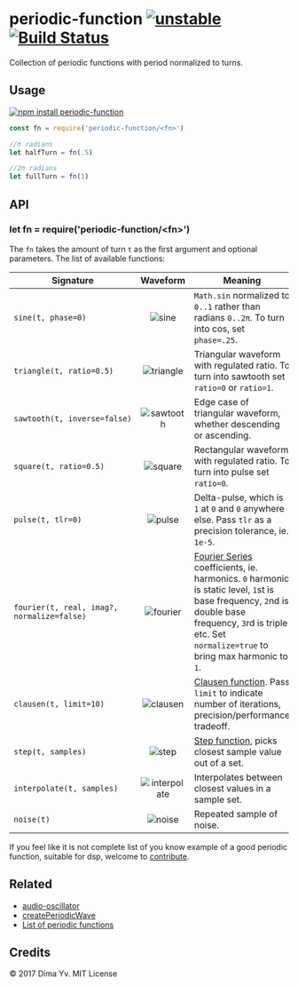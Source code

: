 # periodic-function [![unstable](https://img.shields.io/badge/stability-unstable-green.svg)](http://github.com/badges/stability-badges) [![Build Status](https://img.shields.io/travis/dfcreative/periodic-function.svg)](https://travis-ci.org/dfcreative/periodic-function)

Collection of periodic functions with period normalized to turns.

## Usage

[![npm install periodic-function](https://nodei.co/npm/periodic-function.png?mini=true)](https://npmjs.org/package/periodic-function/)

```js
const fn = require('periodic-function/<fn>')

//π radians
let halfTurn = fn(.5)

//2π radians
let fullTurn = fn(1)
```

## API

### let fn = require('periodic-function/\<fn\>')

The `fn` takes the amount of turn `t` as the first argument and optional parameters. The list of available functions:

| Signature | Waveform | Meaning |
---|:---:|---|
| <code>sine(t,&nbsp;phase=0)</code> | ![sine](img/sine.png) | `Math.sin` normalized to `0..1` rather than radians `0..2π`. To turn into cos, set `phase=.25`. |
| <code>triangle(t,&nbsp;ratio=0.5)</code> | ![triangle](img/triangle.png) | Triangular waveform with regulated ratio. To turn into sawtooth set `ratio=0` or `ratio=1`. |
| <code>sawtooth(t,&nbsp;inverse=false)</code> | ![sawtooth](img/sawtooth.png) | Edge case of triangular waveform, whether descending or ascending. |
| <code>square(t,&nbsp;ratio=0.5)</code> | ![square](img/square.png) | Rectangular waveform with regulated ratio. To turn into pulse set `ratio=0`. |
| <code>pulse(t,&nbsp;tlr=0)</code> | ![pulse](img/pulse.png) | Delta-pulse, which is `1` at `0` and `0` anywhere else. Pass `tlr` as a precision tolerance, ie. `1e-5`. |
| <code>fourier(t,&nbsp;real,&nbsp;imag?, normalize=false)</code> | ![fourier](img/fourier.png) | [Fourier Series](https://en.wikipedia.org/wiki/Fourier_series) coefficients, ie. harmonics. `0` harmonic is static level, `1`st is base frequency, `2`nd is double base frequency, `3`rd is triple etc. Set `normalize=true` to bring max harmonic to `1`. |
| <code>clausen(t,&nbsp;limit=10)</code> | ![clausen](img/clausen.png) | [Clausen function](https://en.wikipedia.org/wiki/Clausen_function). Pass `limit` to indicate number of iterations, precision/performance tradeoff. |
| <code>step(t, samples)</code> | ![step](img/step.png) | [Step function](https://en.wikipedia.org/wiki/Step_function), picks closest sample value out of a set. |
| <code>interpolate(t, samples)</code> | ![interpolate](img/interpolate.png) | Interpolates between closest values in a sample set. |
| <code>noise(t)</code> | ![noise](img/noise.png) | Repeated sample of noise. |

If you feel like it is not complete list of you know example of a good periodic function, suitable for dsp, welcome to [contribute](https://github.com/dfcreative/periodic-function/issues).

## Related

* [audio-oscillator](https://github.com/audiojs/audio-oscillator)
* [createPeriodicWave](https://developer.mozilla.org/en-US/docs/Web/API/AudioContext/createPeriodicWave)
* [List of periodic functions](https://en.wikipedia.org/wiki/List_of_periodic_functions)

## Credits

© 2017 Dima Yv. MIT License
